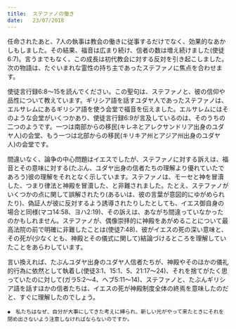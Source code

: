 ```yaml
---
title:  ステファノの働き
date:   23/07/2018
---
```


任命されたあと、7人の執事は教会の働きに従事するだけでなく、効果的なあかしもしました。その結果、福音は広まり続け、信者の数は増え続けました(使徒6:7)。言うまでもなく、この成長は初代教会に対する反対を引き起こしました。次の物語は、たぐいまれな霊性の持ち主であったステファノに焦点を合わせます。

使徒言行録6:8〜15を読んでください。この聖句は、ステファノと、彼の信仰や品性について教えています。ギリシア語を話すユダヤ人であったステファノは、エルサレムにあるギリシア語を使う会堂で福音を伝えました。エルサレムにはそのような会堂がいくつかあり、使徒言行録6:9が言及しているのは、そのうちの二つのようです。一つは南部からの移民(キレネとアレクサンドリア出身のユダヤ人)の会堂、もう一つは北部からの移民(キリキア州とアジア州出身のユダヤ人)の会堂です。

間違いなく、論争の中心問題はイエスでしたが、ステファノに対する訴えは、福音とその意味に対する(たぶん、ユダヤ出身の信者たちの理解より優れていたであろう)彼の理解をそれとなく示しています。ステファノは、モーセと神を冒瀆した、つまり律法と神殿を冒瀆した、と非難されました。たとえ、ステファノがいくつかの点に関して誤解されたり(あるいは、彼の言葉が意図的にゆがめられたり)、偽証人が彼に反対するよう誘導されたりしたとしても、イエス御自身の場合と同様(マコ14:58、ヨハ2:19)、その訴えは、あながち間違っていなかったのかもしれません。ステファノが、偶像崇拝的に神殿をあがめることについて最高法院の前で明確に非難したことは(使徒7:48)、彼がイエスの死の深い意味と、その死が(少なくとも、神殿とその儀式に関して)結論づけるところを理解していたことをあらわしています。

言い換えれば、たぶんユダヤ出身のユダヤ人信者たちが、神殿やそのほかの儀礼的行為に依然として執着し(使徒3:1、15:1、5、21:17〜24)、それを捨てがたく思っていたのに対して(ガラ5:2〜4、ヘブ5:11〜14)、ステファノと、たぶんギリシア語を話すほかの信者たちは、イエスの死が神殿制度全体の終焉を意味したのだと、すぐに理解したのでしょう。

`◆　私たちはなぜ、自分が大事にしてきた考えに縛られ、新しい光がやって来たときにそれを閉め出さないよう注意しなければならないのですか。`
